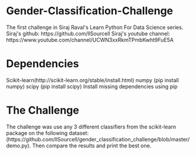 <h1>Gender-Classification-Challenge</h1>
The first challenge in Siraj Raval's Learn Python For Data Science series. Siraj's github: https://github.com/llSourcell Siraj's youtube channel: https://www.youtube.com/channel/UCWN3xxRkmTPmbKwht9FuE5A

<h1>Dependencies</h1>
Scikit-learn(http://scikit-learn.org/stable/install.html) numpy (pip install numpy) scipy (pip install scipy) Install missing dependencies using pip

<h1>The Challenge</h1>
The challenge was use any 3 different classifiers from the scikit-learn package on the following dataset: (https://github.com/llSourcell/gender_classification_challenge/blob/master/demo.py). Then compare the results and print the best one.
